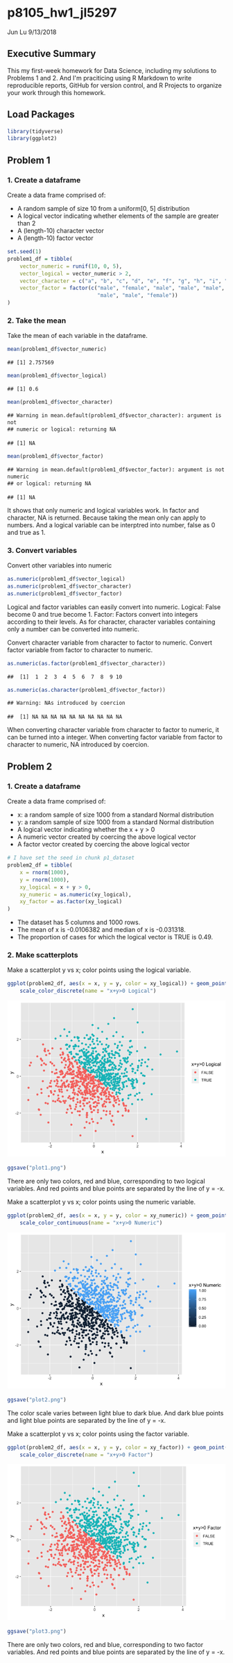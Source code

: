 p8105\_hw1\_jl5297
================
Jun Lu
9/13/2018

Executive Summary
-----------------

This my first-week homework for Data Science, including my solutions to Problems 1 and 2. And I'm praciticing using R Markdown to write reproducible reports, GitHub for version control, and R Projects to organize your work through this homework.

Load Packages
-------------

``` r
library(tidyverse)
library(ggplot2)
```

Problem 1
---------

### 1. Create a dataframe

Create a data frame comprised of:

-   A random sample of size 10 from a uniform\[0, 5\] distribution
-   A logical vector indicating whether elements of the sample are greater than 2
-   A (length-10) character vector
-   A (length-10) factor vector

``` r
set.seed(1)
problem1_df = tibble(
    vector_numeric = runif(10, 0, 5),
    vector_logical = vector_numeric > 2,
    vector_character = c("a", "b", "c", "d", "e", "f", "g", "h", "i", "j"),
    vector_factor = factor(c("male", "female", "male", "male", "male", "male", "male",
                             "male", "male", "female"))
)
```

### 2. Take the mean

Take the mean of each variable in the dataframe.

``` r
mean(problem1_df$vector_numeric)
```

    ## [1] 2.757569

``` r
mean(problem1_df$vector_logical)
```

    ## [1] 0.6

``` r
mean(problem1_df$vector_character)
```

    ## Warning in mean.default(problem1_df$vector_character): argument is not
    ## numeric or logical: returning NA

    ## [1] NA

``` r
mean(problem1_df$vector_factor)
```

    ## Warning in mean.default(problem1_df$vector_factor): argument is not numeric
    ## or logical: returning NA

    ## [1] NA

It shows that only numeric and logical variables work. In factor and character, NA is returned. Because taking the mean only can apply to numbers. And a logical variable can be interptred into number, false as 0 and true as 1.

### 3. Convert variables

Convert other variables into numeric

``` r
as.numeric(problem1_df$vector_logical)
as.numeric(problem1_df$vector_character)
as.numeric(problem1_df$vector_factor)
```

Logical and factor variables can easily convert into numeric.
Logical: False become 0 and true become 1.
Factor: Factors convert into integers according to their levels.
As for character, character variables containing only a number can be converted into numeric.

Convert character variable from character to factor to numeric. Convert factor variable from factor to character to numeric.

``` r
as.numeric(as.factor(problem1_df$vector_character))
```

    ##  [1]  1  2  3  4  5  6  7  8  9 10

``` r
as.numeric(as.character(problem1_df$vector_factor))
```

    ## Warning: NAs introduced by coercion

    ##  [1] NA NA NA NA NA NA NA NA NA NA

When converting character variable from character to factor to numeric, it can be turned into a integer. When converting factor variable from factor to character to numeric, NA introduced by coercion.

Problem 2
---------

### 1. Create a dataframe

Create a data frame comprised of:

-   x: a random sample of size 1000 from a standard Normal distribution
-   y: a random sample of size 1000 from a standard Normal distribution
-   A logical vector indicating whether the x + y &gt; 0
-   A numeric vector created by coercing the above logical vector
-   A factor vector created by coercing the above logical vector

``` r
# I have set the seed in chunk p1_dataset
problem2_df = tibble(
    x = rnorm(1000),
    y = rnorm(1000),
    xy_logical = x + y > 0,
    xy_numeric = as.numeric(xy_logical),
    xy_factor = as.factor(xy_logical)
)
```

-   The dataset has 5 columns and 1000 rows.
-   The mean of x is -0.0106382 and median of x is -0.031318.
-   The proportion of cases for which the logical vector is TRUE is 0.49.

### 2. Make scatterplots

Make a scatterplot y vs x; color points using the logical variable.

``` r
ggplot(problem2_df, aes(x = x, y = y, color = xy_logical)) + geom_point() +
    scale_color_discrete(name = "x+y>0 Logical")
```

![](p8105_hw1_jl5297_files/figure-markdown_github/plot1-1.png)

``` r
ggsave("plot1.png")
```

There are only two colors, red and blue, corresponding to two logical variables. And red points and blue points are separated by the line of y = -x.

Make a scatterplot y vs x; color points using the numeric variable.

``` r
ggplot(problem2_df, aes(x = x, y = y, color = xy_numeric)) + geom_point() + 
    scale_color_continuous(name = "x+y>0 Numeric")
```

![](p8105_hw1_jl5297_files/figure-markdown_github/plot2-1.png)

``` r
ggsave("plot2.png")
```

The color scale varies between light blue to dark blue. And dark blue points and light blue points are separated by the line of y = -x.

Make a scatterplot y vs x; color points using the factor variable.

``` r
ggplot(problem2_df, aes(x = x, y = y, color = xy_factor)) + geom_point() + 
    scale_color_discrete(name = "x+y>0 Factor")
```

![](p8105_hw1_jl5297_files/figure-markdown_github/plot3-1.png)

``` r
ggsave("plot3.png")
```

There are only two colors, red and blue, corresponding to two factor variables. And red points and blue points are separated by the line of y = -x.
